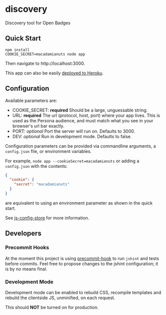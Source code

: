 discovery
=========

Discovery tool for Open Badges

## Quick Start

```shell
npm install
COOKIE_SECRET=macadamianuts node app
```

Then navigate to http://localhost:3000.

This app can also be easily [deployed to Heroku](https://devcenter.heroku.com/articles/getting-started-with-nodejs#deploy-your-application-to-heroku).

## Configuration

Available parameters are:

* COOKIE_SECRET: **required** Should be a large, unguessable string.
* URL: **required** The url (protocol, host, port) where your app lives. This is used as the Persona audience, and must match what you see in your browser's url bar exactly.
* PORT: *optional* Port the server will run on. Defaults to 3000.
* DEV: *optional* Run in development mode. Defaults to false.

Configuration parameters can be provided via commandline arguments, a `config.json` file, or environment variables.

For example, ```node app --cookieSecret=macadamianuts``` or adding a `config.json` with the contents:

```json
{
  "cookie": {
    "secret": "macadamianuts"
  }
}
```

are equivalent to using an environment parameter as shown in the quick start.

See [js-config-store](https://github.com/andrewhayward/js-config-store#config-store) for more information.

## Developers

### Precommit Hooks

At the moment this project is using [precommit-hook](https://github.com/nlf/precommit-hook) to run `jshint` and tests
before commits. Feel free to propose changes to the jshint configuration; it is by no means final.

### Development Mode

Development mode can be enabled to rebuild CSS, recompile templates and rebuild the clientside JS, unminified, on each
request. 

This should **NOT** be turned on for production.

